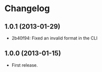 Changelog
=========

1.0.1 (2013-01-29)
------------------

- 2b40f94: Fixed an invalid format in the CLI

1.0.0 (2013-01-15)
------------------

- First release.
